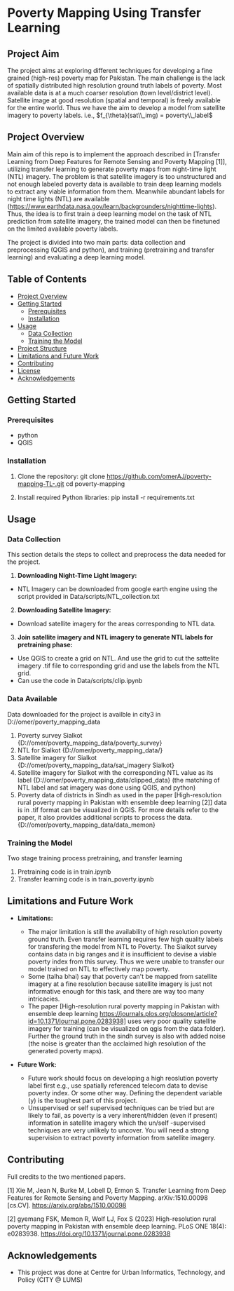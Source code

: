 # Poverty Mapping Using Transfer Learning

## Project Aim
The project aims at exploring different techniques for developing a fine grained (high-res) poverty map for Pakistan. 
The main challenge is the lack of spatially distributed high resolution ground truth labels of poverty. Most available data is at a much coarser resolution (town level/district level). 
Satellite image at good resolution (spatial and temporal) is freely available for the entire world. Thus we have the aim to develop a model from satellite imagery to poverty labels. i.e., 
$f_{\theta}(sat\\_img) = poverty\\_label$




## Project Overview
Main aim of this repo is to implement the approach described in [Transfer Learning from Deep Features for Remote Sensing and Poverty Mapping [1]], 
utilizing transfer learning to generate poverty maps from night-time light (NTL) imagery. 
The problem is that satellite imagery is too unstructured and not enough labeled poverty data is available to train deep learning models to extract any viable information from them. Meanwhile abundant labels for night time lights (NTL) are available (https://www.earthdata.nasa.gov/learn/backgrounders/nighttime-lights). Thus, the idea is to first train a deep learning model on the task of NTL prediction from satellite imagery, the trained model can then be finetuned on the limited available poverty labels. 

The project is divided into two main parts: data collection and preprocessing (QGIS and python), and training (pretraining and transfer learning) and evaluating a deep learning model.

## Table of Contents
- [Project Overview](#project-overview)
- [Getting Started](#getting-started)
  - [Prerequisites](#prerequisites)
  - [Installation](#installation)
- [Usage](#usage)
  - [Data Collection](#data-collection)
  - [Training the Model](#training-the-model)
- [Project Structure](#project-structure)
- [Limitations and Future Work](#limitations-and-future-work)
- [Contributing](#contributing)
- [License](#license)
- [Acknowledgements](#acknowledgements)

## Getting Started

### Prerequisites
- python
- QGIS

### Installation
1. Clone the repository:
git clone https://github.com/omerAJ/poverty-mapping-TL-.git
cd poverty-mapping

2. Install required Python libraries:
pip install -r requirements.txt


## Usage

### Data Collection
This section details the steps to collect and preprocess the data needed for the project.
1. **Downloading Night-Time Light Imagery:**
- NTL Imagery can be downloaded from google earth engine using the script provided in Data/scripts/NTL_collection.txt

2. **Downloading Satellite Imagery:**
- Download satellite imagery for the areas corresponding to NTL data. 

3. **Join satellite imagery and NTL imagery to generate NTL labels for pretraining phase:**
- Use QGIS to create a grid on NTL. And use the grid to cut the sattelite imagery .tif file to corresponding grid and use the labels from the NTL grid.
- Can use the code in Data/scripts/clip.ipynb  

### Data Available
Data downloaded for the project is availble in city3 in D://omer/poverty_mapping_data
1. Poverty survey Sialkot {D://omer/poverty_mapping_data/poverty_survey}
2. NTL for Sialkot {D://omer/poverty_mapping_data/}
3. Satellite imagery for Sialkot {D://omer/poverty_mapping_data/sat_imagery Sialkot}
4. Satellite imagery for Sialkot with the corresponding NTL value as its label {D://omer/poverty_mapping_data/clipped_data} (the matching of NTL label and sat imagery was done using QGIS, and python)
5. Poverty data of districts in Sindh as used in the paper [High-resolution rural poverty mapping in Pakistan with ensemble deep learning [2]] data is in .tif format can be visualized in QGIS. For more details refer to the paper, it also provides additional scripts to process the data. {D://omer/poverty_mapping_data/data_memon}


### Training the Model
Two stage training process pretraining, and transfer learning
1. Pretraining code is in train.ipynb
2. Transfer learning code is in train_poverty.ipynb


## Limitations and Future Work
- **Limitations:**
  - The major limitation is still the availability of high resolution poverty ground truth. Even transfer learning requires few high quality labels for transfering the model from NTL to Poverty. The Sialkot survey contains data in big ranges and it is insufficient to devise a viable poverty index from this survey. Thus we were unable to transfer our model trained on NTL to effectively map poverty. 
  - Some (talha bhai) say that poverty can't be mapped from satellite imagery at a fine resolution because satellite imagery is just not informative enough for this task, and there are way too many intricacies. 
  - The paper [High-resolution rural poverty mapping in Pakistan with ensemble deep learning https://journals.plos.org/plosone/article?id=10.1371/journal.pone.0283938] uses very poor quality satellite imagery for training (can be visualized on qgis from the data folder). Further the ground truth in the sindh survey is also with added noise (the noise is greater than the acclaimed high resolution of the generated poverty maps).

- **Future Work:**
  - Future work should focus on developing a high reoslution poverty label first e.g., use spatially referenced telecom data to devise poverty index. Or some other way. Defining the dependent variable (y) is the toughest part of this project. 
  - Unsupervised or self supervised techniques can be tried but are likely to fail, as poverty is a very inherent/hidden (even if present) information in satellite imagery which the un/self -supervised techniques are very unlikely to uncover. You will need a strong supervision to extract poverty information from satellite imagery.

## Contributing
Full credits to the two mentioned papers.

[1] Xie M, Jean N, Burke M, Lobell D, Ermon S. Transfer Learning from Deep Features for Remote Sensing and Poverty Mapping. arXiv:1510.00098 [cs.CV]. https://arxiv.org/abs/1510.00098

[2] gyemang FSK, Memon R, Wolf LJ, Fox S (2023) High-resolution rural poverty mapping in Pakistan with ensemble deep learning. PLoS ONE 18(4): e0283938. https://doi.org/10.1371/journal.pone.0283938


## Acknowledgements
- This project was done at Centre for Urban Informatics, Technology, and Policy (CITY @ LUMS)

